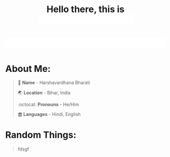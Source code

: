 <h1 align="center">Hello there, this is <img src="/assets/name2.gif" width="299"></h1>


<h1><img src="/assets/work2.gif"></h1>

# About Me:


> :bust_in_silhouette: **Name** - Harshavardhana Bharati
> 
> :earth_asia: **Location** - Bihar, India
>
> :octocat: **Pronouns** - He/Him
>
> :ab: **Languages** - Hindi, English
<h1></h1>


# Random Things:


>fdsgf
